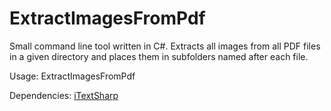 # ExtractImagesFromPdf

Small command line tool written in C#. Extracts all images from all PDF files in a given directory and places them in subfolders named after each file.

Usage: ExtractImagesFromPdf <InputDirectory>

Dependencies: [iTextSharp]("https://www.nuget.org/packages/iTextSharp/")
